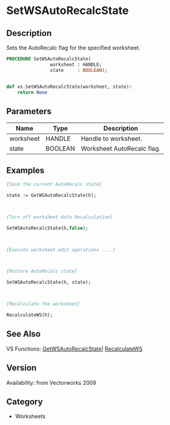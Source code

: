 # SetWSAutoRecalcState

## Description
Sets the AutoRecalc flag for the specified worksheet.

```pascal
PROCEDURE SetWSAutoRecalcState(
				worksheet : HANDLE;
				state     : BOOLEAN);
```

```python

def vs.SetWSAutoRecalcState(worksheet, state):
    return None
```

## Parameters
|Name|Type|Description|
|---|---|---|
|worksheet|HANDLE|Handle to worksheet.|
|state|BOOLEAN|Worksheet AutoRecalc flag.|

## Examples
```pascal
{Save the current AutoRecalc state}

state := GetWSAutoRecalcState(h);



{Turn off worksheet Auto Recalculation}

SetWSAutoRecalcState(h,false);



{Execute worksheet edit operations ....}



{Restore AutoRecalc state}

SetWSAutoRecalcState(h, state);



{Recalculate the worksheet}

RecalculateWS(h);
```

## See Also
VS Functions:
[GetWSAutoRecalcState](GetWSAutoRecalcState.md)| [RecalculateWS](RecalculateWS.md)

## Version
Availability: from Vectorworks 2009
## Category
* Worksheets

